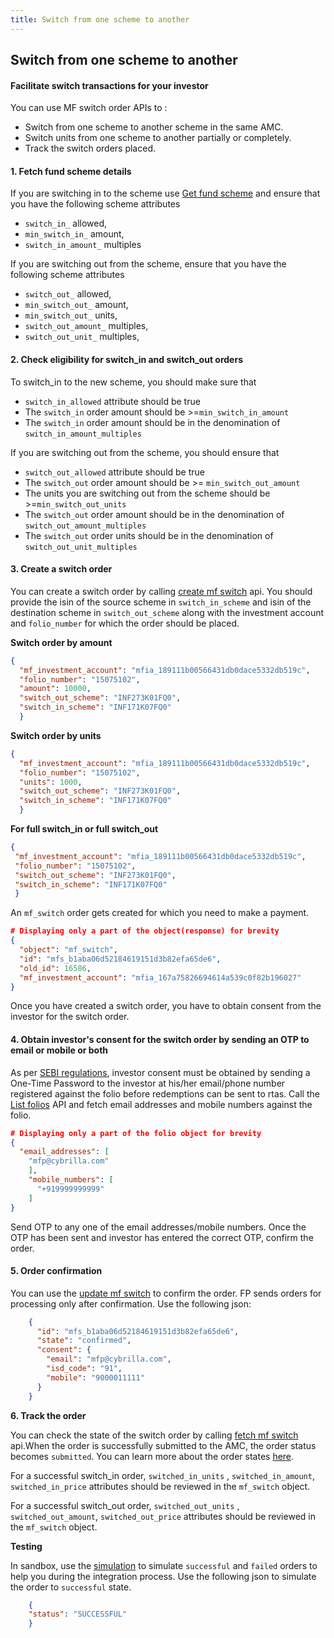 ```yaml
---
title: Switch from one scheme to another
---
```

## Switch from one scheme to another
#### Facilitate switch transactions for your investor

You can use MF switch order APIs to :

 - Switch from one scheme to another scheme in the same AMC.
 - Switch units from one scheme to another partially or completely.
 - Track the switch orders placed.

#### 1. Fetch fund scheme details

If you are switching in to the scheme use [Get fund scheme](https://fintechprimitives.com/api/#get-single-fund-schemes-detail) and ensure that you have the following scheme attributes

 - `switch_in_` allowed,
 - `min_switch_in_` amount,
 - `switch_in_amount_` multiples

If you are switching out from the scheme, ensure that you have the following scheme attributes

 - `switch_out_` allowed,
 - `min_switch_out_` amount,
 - `min_switch_out_` units,
 - `switch_out_amount_` multiples,
 - `switch_out_unit_` multiples,


#### 2. Check eligibility for switch_in and switch_out orders

To switch_in to the new scheme, you should make sure that
 
 - `switch_in_allowed` attribute should be true
 - The `switch_in` order amount should be >=`min_switch_in_amount`
 - The `switch_in` order amount should be in the denomination of `switch_in_amount_multiples`

If you are switching out from the scheme, you should ensure that

 - `switch_out_allowed` attribute should be true
 - The `switch_out` order amount should be >= `min_switch_out_amount`
 - The units you are switching out from the scheme should be >=`min_switch_out_units`
 - The `switch_out` order amount should be in the denomination of `switch_out_amount_multiples`
 - The `switch_out` order units should be in the denomination of `switch_out_unit_multiples`

#### 3. Create a switch order

 You can create a switch order by calling [create mf switch](https://fintechprimitives.com/docs/api/#create-a-mf-switch) api. You should provide the isin of the source scheme in `switch_in_scheme`  and isin of the destination scheme in  `switch_out_scheme` along with the investment account and `folio_number` for which the order should be placed.

**Switch order by amount**
```json
{
  "mf_investment_account": "mfia_189111b00566431db0dace5332db519c",
  "folio_number": "15075102",
  "amount": 10000,
  "switch_out_scheme": "INF273K01FQ0",
  "switch_in_scheme": "INF171K07FQ0"
  }
```

**Switch order by units**
```json
{
  "mf_investment_account": "mfia_189111b00566431db0dace5332db519c",
  "folio_number": "15075102",
  "units": 1000,
  "switch_out_scheme": "INF273K01FQ0",
  "switch_in_scheme": "INF171K07FQ0"
  }
```
**For full switch_in or full switch_out**
 ```json
{
  "mf_investment_account": "mfia_189111b00566431db0dace5332db519c",
  "folio_number": "15075102",
  "switch_out_scheme": "INF273K01FQ0",
  "switch_in_scheme": "INF171K07FQ0"
  }
```

An `mf_switch` order gets created for which you need to make a payment.

```json
# Displaying only a part of the object(response) for brevity
{
  "object": "mf_switch",
  "id": "mfs_b1aba06d52184619151d3b82efa65de6",
  "old_id": 16586,
  "mf_investment_account": "mfia_167a75826694614a539c0f82b196027"
}
```

Once you have created a switch order, you have to obtain consent from the investor for the switch order.

#### 4. Obtain investor's consent for the switch order by sending an OTP to email or mobile or both

As per [SEBI regulations](https://www.sebi.gov.in/legal/circulars/mar-2022/discontinuation-of-usage-of-pool-accounts-for-transactions-in-the-units-of-mutual-funds-clarifications-with-respect-to-circulars-dated-october-4-2021_56887.html), investor consent must be obtained by sending a One-Time Password to the investor at his/her email/phone number registered against the folio before redemptions can be sent to rtas. Call the [List folios](https://fintechprimitives.com/docs/api/#fetch-all-folios) API and fetch email addresses and mobile numbers against the folio.

```json
# Displaying only a part of the folio object for brevity
{
  "email_addresses": [
    "mfp@cybrilla.com"
    ],
    "mobile_numbers": [
      "+919999999999"
    ]
}
```

Send OTP to any one of the email addresses/mobile numbers. Once the OTP has been sent and investor has entered the correct OTP, confirm the order.

#### 5. Order confirmation

You can use the  [update mf switch](https://fintechprimitives.com/docs/api/#update-a-mf-switch)  to confirm the order. FP sends orders for processing only after confirmation. Use the following json:
```json
    {
      "id": "mfs_b1aba06d52184619151d3b82efa65de6",
      "state": "confirmed",
      "consent": {
        "email": "mfp@cybrilla.com",
        "isd_code": "91",
        "mobile": "9000011111"
      }
    }
```
**6. Track the order**

You can check the state of the switch order by calling [fetch mf switch](https://fintechprimitives.com/docs/api/#fetch-a-mf-switch) api.When the order is successfully submitted to the AMC, the order status becomes  `submitted`.  You can learn more about the order states [here](https://docs.fintechprimitives.com/mf-transactions/order-states).

For a successful switch_in order,
 `switched_in_units` , `switched_in_amount`, `switched_in_price` attributes should be reviewed in the `mf_switch` object.

For a successful switch_out order,
 `switched_out_units` , `switched_out_amount`, `switched_out_price` attributes should be reviewed in the `mf_switch` object.

**Testing**

In sandbox, use the  [simulation](https://fintechprimitives.com/docs/api/#order-simulation)  to simulate  `successful`  and  `failed`  orders to help you during the integration process. Use the following json to simulate the order to  `successful`  state.

```json
    {  
    "status": "SUCCESSFUL"
    }
```
